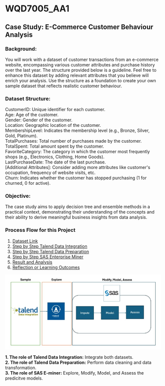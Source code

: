 # WQD7005_AA1

## Case Study: E-Commerce Customer Behaviour Analysis 

### Background: 
You will work with a dataset of customer transactions from an e-commerce website, encompassing various customer attributes and purchase history over the last year. The structure provided below is a guideline. Feel free to enhance this dataset by adding  relevant attributes that you believe will enrich your analysis. Use the structure as a 
foundation to create your own sample dataset that reflects realistic customer behaviour. 

### Dataset Structure: 

CustomerID: Unique identifier for each customer.  
Age: Age of the customer.  
Gender: Gender of the customer.  
Location: Geographic location of the customer.  
MembershipLevel: Indicates the membership level (e.g., Bronze, Silver, Gold, Platinum).  
TotalPurchases: Total number of purchases made by the customer.  
TotalSpent: Total amount spent by the customer.  
FavoriteCategory: The category in which the customer most frequently shops (e.g., Electronics, Clothing, Home Goods).  
LastPurchaseDate: The date of the last purchase.  
[Additional Attributes]: Consider adding more attributes like customer's occupation, frequency of website visits, etc.  
Churn: Indicates whether the customer has stopped purchasing (1 for churned, 0 for active).

### Objective: 
The case study aims to apply decision tree and ensemble methods in a practical context, demonstrating their understanding of the concepts and their ability to derive meaningful business insights from data analysis. 

### Process Flow for this Project

1. [Dataset Link](https://github.com/sokqi918/WQD7005_AA1/tree/main/Dataset)
2. [Step by Step Talend Data Integration](https://github.com/sokqi918/WQD7005_AA1/tree/main/Talend%20Data%20Integration)
3. [Step by Step Talend Data Preparation](https://github.com/sokqi918/WQD7005_AA1/tree/main/Talend%20Data%20Preparation)
4. [Step by Step SAS Enterprise Miner](https://github.com/sokqi918/WQD7005_AA1/tree/main/SAS%20Enterprise%20Miner)
5. [Result and Analysis](https://github.com/sokqi918/WQD7005_AA1/tree/main/Result%20%26%20Analysis)
6. [Reflection or Learning Outcomes](https://github.com/sokqi918/WQD7005_AA1/tree/main/Reflection%20or%20Learning%20Outcomes)

![Updated Image](https://github.com/sokqi918/WQD7005_AA1/blob/main/Process%20flow.jpg)

**1. The role of Talend Data Integration:**
Integrate both datasets.  
**2. The role of Talend Data Preparation:**
Perform data cleaning and data transformation.  
**3. The role of SAS E-miner:**
Explore, Modify, Model, and Assess the predicitve models.
